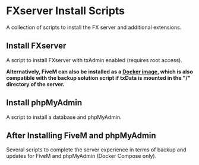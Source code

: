 # FXserver Install Scripts

A collection of scripts to install the FX server and additional extensions.

## Install FXserver
A script to install FXserver with txAdmin enabled (requires root access).

**Alternatively, FiveM can also be installed as a [Docker image](https://github.com/spritsail/fivem), which is also compatible with the backup solution script if txData is mounted in the "/" directory of the server.**

## Install phpMyAdmin
A script to install a database and phpMyAdmin.

## After Installing FiveM and phpMyAdmin
Several scripts to complete the server experience in terms of backup and updates for FiveM and phpMyAdmin (Docker Compose only).
